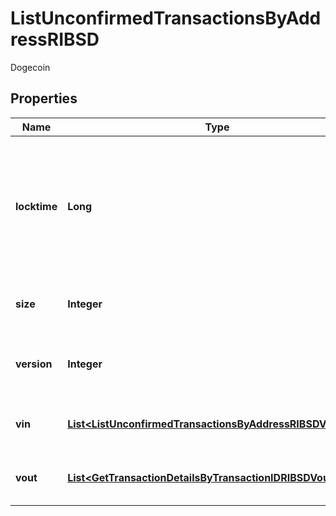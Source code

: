 

# ListUnconfirmedTransactionsByAddressRIBSD

Dogecoin

## Properties

| Name | Type | Description | Notes |
|------------ | ------------- | ------------- | -------------|
|**locktime** | **Long** | Represents the locktime on the transaction on the specific blockchain, i.e. the blockheight at which the transaction is valid. |  |
|**size** | **Integer** | Represents the total size of this transaction. |  |
|**version** | **Integer** | Numeric representation of the transaction version |  |
|**vin** | [**List&lt;ListUnconfirmedTransactionsByAddressRIBSDVinInner&gt;**](ListUnconfirmedTransactionsByAddressRIBSDVinInner.md) | Represents the transaction inputs. |  |
|**vout** | [**List&lt;GetTransactionDetailsByTransactionIDRIBSDVoutInner&gt;**](GetTransactionDetailsByTransactionIDRIBSDVoutInner.md) | Represents the transaction outputs. |  |



